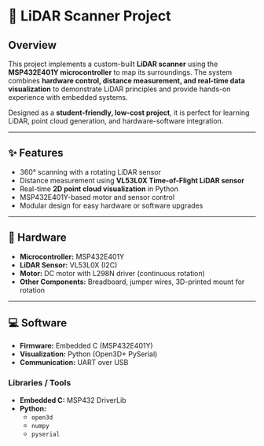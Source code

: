 # 📡 LiDAR Scanner Project

## Overview
This project implements a custom-built **LiDAR scanner** using the **MSP432E401Y microcontroller** to map its surroundings. The system combines **hardware control, distance measurement, and real-time data visualization** to demonstrate LiDAR principles and provide hands-on experience with embedded systems.

Designed as a **student-friendly, low-cost project**, it is perfect for learning LiDAR, point cloud generation, and hardware-software integration.

---

## ✨ Features
- 360° scanning with a rotating LiDAR sensor  
- Distance measurement using **VL53L0X Time-of-Flight LiDAR sensor**  
- Real-time **2D point cloud visualization** in Python  
- MSP432E401Y-based motor and sensor control  
- Modular design for easy hardware or software upgrades  

---

## 🔧 Hardware
- **Microcontroller:** MSP432E401Y  
- **LiDAR Sensor:** VL53L0X (I2C)  
- **Motor:** DC motor with L298N driver (continuous rotation)  
- **Other Components:** Breadboard, jumper wires, 3D-printed mount for rotation  

---

## 💻 Software
- **Firmware:** Embedded C (MSP432E401Y)  
- **Visualization:** Python (Open3D+ PySerial)  
- **Communication:** UART over USB  

### Libraries / Tools
- **Embedded C:** MSP432 DriverLib  
- **Python:**  
  - `open3d`  
  - `numpy`  
  - `pyserial`  

